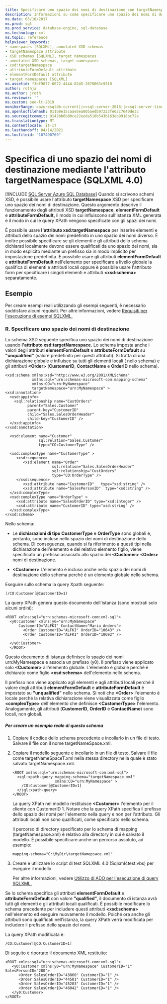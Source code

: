 ```yaml
---
title: Specificare uno spazio dei nomi di destinazione con targetNamespace (SQLXML)
description: Informazioni su come specificare uno spazio dei nomi di destinazione in uno schema XSD usando l'attributo targetNamespace in SQLXML 4.0.
ms.date: 03/16/2017
ms.prod: sql
ms.prod_service: database-engine, sql-database
ms.technology: xml
ms.topic: reference
helpviewer_keywords:
- namespaces [SQLXML], annotated XSD schemas
- targetNamespace attribute
- XSD schemas [SQLXML], target namespaces
- annotated XSD schemas, target namespaces
- xsd:targetNamespace
- attributeFormDefault attribute
- elementFormDefault attribute
- target namespaces [SQLXML]
ms.assetid: f3df9877-6672-4444-8245-2670063c9310
author: rothja
ms.author: jroth
ms.reviewer: ''
ms.custom: seo-lt-2019
monikerRange: =azuresqldb-current||>=sql-server-2016||>=sql-server-linux-2017||=azuresqldb-mi-current
ms.openlocfilehash: 011b8e15caae5ea805aedb97223fe62c7640de3c
ms.sourcegitcommit: 9142bb6b80ce22eeda516b543b163eb9918bc72e
ms.translationtype: MT
ms.contentlocale: it-IT
ms.lasthandoff: 04/14/2021
ms.locfileid: "107490769"
---
```

# <a name="specifying-a-target-namespace-using-the-targetnamespace-attribute-sqlxml-40"></a>Specifica di uno spazio dei nomi di destinazione mediante l'attributo targetNamespace (SQLXML 4.0)
[!INCLUDE [SQL Server Azure SQL Database](../../includes/applies-to-version/sql-asdb.md)]
  Quando si scrivono schemi XSD, è possibile usare l'attributo **targetNamespace** XSD per specificare uno spazio dei nomi di destinazione. Questo argomento descrive il funzionamento degli attributi XSD **targetNamespace**, **elementFormDefault** e **attributeFormDefault,** il modo in cui influiscono sull'istanza XML generata e il modo in cui le query XPath vengono specificate con gli spazi dei nomi.  
  
 È possibile usare **l'attributo xsd:targetNamespace** per inserire elementi e attributi dello spazio dei nomi predefinito in uno spazio dei nomi diverso. È inoltre possibile specificare se gli elementi e gli attributi dello schema dichiarati localmente devono essere qualificati da uno spazio dei nomi, sia in modo esplicito mediante un prefisso sia in modo implicito per impostazione predefinita. È possibile usare gli attributi **elementFormDefault** e **attributeFormDefault** nell'elemento per specificare a livello globale la qualifica di elementi e attributi locali oppure è possibile usare l'attributo form per specificare i singoli elementi e attributi **\<xsd:schema>** separatamente.   
  
## <a name="examples"></a>Esempio  
 Per creare esempi reali utilizzando gli esempi seguenti, è necessario soddisfare alcuni requisiti. Per altre informazioni, vedere [Requisiti per l'esecuzione di esempi SQLXML.](../../relational-databases/sqlxml/requirements-for-running-sqlxml-examples.md)  
  
### <a name="a-specifying-a-target-namespace"></a>R. Specificare uno spazio dei nomi di destinazione  
 Lo schema XSD seguente specifica uno spazio dei nomi di destinazione usando **l'attributo xsd:targetNamespace.** Lo schema imposta anche i valori degli attributi **elementFormDefault** e **attributeFormDefault** su **"unqualified"** (valore predefinito per questi attributi). Si tratta di una dichiarazione globale e influisce su tutti gli elementi locali ( nello schema) e gli attributi **\<Order>** (**CustomerID**, **ContactName** e **OrderID** nello schema).  
  
```  
<xsd:schema xmlns:xsd="http://www.w3.org/2001/XMLSchema"  
            xmlns:sql="urn:schemas-microsoft-com:mapping-schema"  
            xmlns:CO="urn:MyNamespace"   
            targetNamespace="urn:MyNamespace" >  
<xsd:annotation>  
  <xsd:appinfo>  
    <sql:relationship name="CustOrders"  
          parent="Sales.Customer"  
          parent-key="CustomerID"  
          child="Sales.SalesOrderHeader"  
          child-key="CustomerID" />  
  </xsd:appinfo>  
</xsd:annotation>  
  
  <xsd:element name="Customer"   
               sql:relation="Sales.Customer"   
               type="CO:CustomerType" />  
  
  <xsd:complexType name="CustomerType" >  
     <xsd:sequence>  
        <xsd:element name="Order"   
                     sql:relation="Sales.SalesOrderHeader"  
                     sql:relationship="CustOrders"  
                     type="CO:OrderType" />  
     </xsd:sequence>  
        <xsd:attribute name="CustomerID"   type="xsd:string" />   
        <xsd:attribute name="SalesPersonID"  type="xsd:string" />  
  </xsd:complexType>  
  <xsd:complexType name="OrderType" >  
     <xsd:attribute name="SalesOrderID" type="xsd:integer" />  
     <xsd:attribute name="CustomerID" type="xsd:string" />  
  </xsd:complexType>  
</xsd:schema>  
```  
  
 Nello schema:  
  
-   Le **dichiarazioni di tipo CustomerType** e **OrderType** sono globali e, pertanto, sono incluse nello spazio dei nomi di destinazione dello schema. Di conseguenza, quando si fa riferimento a questi tipi nella dichiarazione dell'elemento e del relativo elemento figlio, viene specificato un prefisso associato allo spazio dei **\<Customer>** **\<Order>** nomi di destinazione.  
  
-   **\<Customer>** L'elemento è incluso anche nello spazio dei nomi di destinazione dello schema perché è un elemento globale nello schema.  
  
 Eseguire sullo schema la query Xpath seguente:  
  
```  
(/CO:Customer[@CustomerID=1)   
```  
  
 La query XPath genera questo documento dell'istanza (sono mostrati solo alcuni ordini):  
  
```  
<ROOT xmlns:sql="urn:schemas-microsoft-com:xml-sql">  
  <y0:Customer xmlns:y0="urn:MyNamespace"   
      CustomerID="ALFKI" ContactName="Maria Anders">  
        <Order CustomerID="ALFKI" OrderID="10643" />   
        <Order CustomerID="ALFKI" OrderID="10692" />   
        ...  
  </y0:Customer>  
  </ROOT>  
```  
  
 Questo documento di istanza definisce lo spazio dei nomi urn:MyNamespace e associa un prefisso (y0). Il prefisso viene applicato solo **\<Customer>** all'elemento globale. L'elemento è globale perché è dichiarato come figlio **\<xsd:schema>** dell'elemento nello schema.  
  
 Il prefisso non viene applicato agli elementi e agli attributi locali perché il valore degli attributi **elementFormDefault** e **attributeFormDefault** è impostato su **"unqualified"** nello schema. Si noti che **\<Order>** l'elemento è locale perché la relativa dichiarazione viene visualizzata come figlio **\<complexType>** dell'elemento che definisce **\<CustomerType>** l'elemento. Analogamente, gli attributi (**CustomerID**, **OrderID** e **ContactName**) sono locali, non globali.  
  
##### <a name="to-create-a-working-sample-of-this-schema"></a>Per creare un esempio reale di questo schema  
  
1.  Copiare il codice dello schema precedente e incollarlo in un file di testo. Salvare il file con il nome targetNameSpace.xml.  
  
2.  Copiare il modello seguente e incollarlo in un file di testo. Salvare il file come targetNameSpaceT.xml nella stessa directory nella quale è stato salvato targetNamespace.xml.  
  
    ```  
    <ROOT xmlns:sql="urn:schemas-microsoft-com:xml-sql">  
      <sql:xpath-query mapping-schema="targetNamespace.xml"  
                       xmlns:CO="urn:MyNamespace" >  
        /CO:Customer[@CustomerID=1]  
      </sql:xpath-query>  
    </ROOT>  
    ```  
  
     La query XPath nel modello restituisce **\<Customer>** l'elemento per il cliente con CustomerID 1. Notare che la query XPath specifica il prefisso dello spazio dei nomi per l'elemento nella query e non per l'attributo. Gli attributi locali non sono qualificati, come specificato nello schema.  
  
     Il percorso di directory specificato per lo schema di mapping (targetNamespace.xml) è relativo alla directory in cui è salvato il modello. È possibile specificare anche un percorso assoluto, ad esempio:  
  
    ```  
    mapping-schema="C:\MyDir\targetNamepsace.xml"  
    ```  
  
3.  Creare e utilizzare lo script di test SQLXML 4.0 (Sqlxml4test.vbs) per eseguire il modello.  
  
     Per altre informazioni, vedere [Utilizzo di ADO per l'esecuzione di query SQLXML.](../../relational-databases/sqlxml/using-ado-to-execute-sqlxml-4-0-queries.md)  
  
 Se lo schema specifica gli attributi **elementFormDefault** e **attributeFormDefault** con valore **"qualified",** il documento di istanza avrà tutti gli elementi e gli attributi locali qualificati. È possibile modificare lo schema precedente per includere questi attributi **\<xsd:schema>** nell'elemento ed eseguire nuovamente il modello. Poiché ora anche gli attributi sono qualificati nell'istanza, la query XPath verrà modificata per includere il prefisso dello spazio dei nomi.  
  
 La query XPath modificata è:  
  
```  
/CO:Customer[@CO:CustomerID=1]  
```  
  
 Di seguito è riportato il documento XML restituito:  
  
```  
<ROOT xmlns:sql="urn:schemas-microsoft-com:xml-sql">  
   <y0:Customer xmlns:y0="urn:MyNamespace" CustomerID="1" SalesPersonID="280">  
      <Order SalesOrderID="43860" CustomerID="1" />   
      <Order SalesOrderID="44501" CustomerID="1" />   
      <Order SalesOrderID="45283" CustomerID="1" />   
      <Order SalesOrderID="46042" CustomerID="1" />   
   </y0:Customer>  
</ROOT>  
```  
  
  
